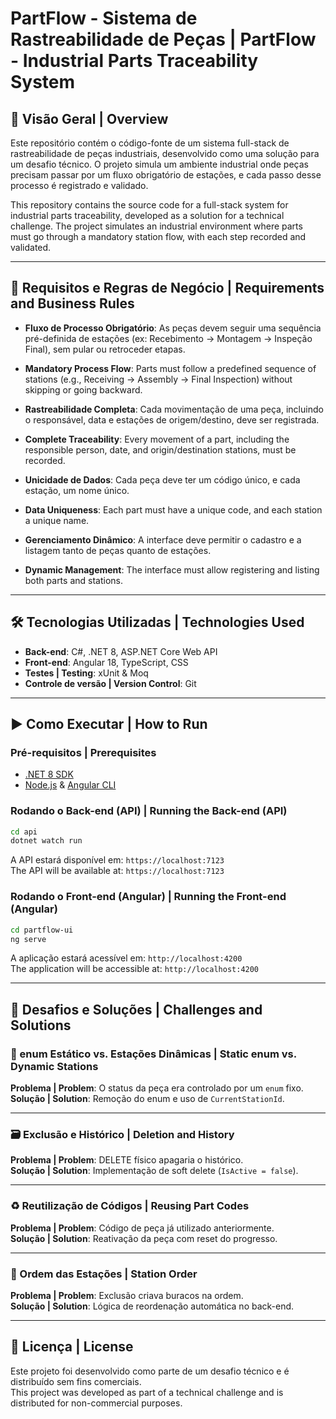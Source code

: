 
# PartFlow - Sistema de Rastreabilidade de Peças | PartFlow - Industrial Parts Traceability System


## 📌 Visão Geral | Overview

Este repositório contém o código-fonte de um sistema full-stack de rastreabilidade de peças industriais, desenvolvido como uma solução para um desafio técnico. O projeto simula um ambiente industrial onde peças precisam passar por um fluxo obrigatório de estações, e cada passo desse processo é registrado e validado.

This repository contains the source code for a full-stack system for industrial parts traceability, developed as a solution for a technical challenge. The project simulates an industrial environment where parts must go through a mandatory station flow, with each step recorded and validated.

---

## 🎯 Requisitos e Regras de Negócio | Requirements and Business Rules

- **Fluxo de Processo Obrigatório**: As peças devem seguir uma sequência pré-definida de estações (ex: Recebimento → Montagem → Inspeção Final), sem pular ou retroceder etapas.  
- **Mandatory Process Flow**: Parts must follow a predefined sequence of stations (e.g., Receiving → Assembly → Final Inspection) without skipping or going backward.

- **Rastreabilidade Completa**: Cada movimentação de uma peça, incluindo o responsável, data e estações de origem/destino, deve ser registrada.  
- **Complete Traceability**: Every movement of a part, including the responsible person, date, and origin/destination stations, must be recorded.

- **Unicidade de Dados**: Cada peça deve ter um código único, e cada estação, um nome único.  
- **Data Uniqueness**: Each part must have a unique code, and each station a unique name.

- **Gerenciamento Dinâmico**: A interface deve permitir o cadastro e a listagem tanto de peças quanto de estações.  
- **Dynamic Management**: The interface must allow registering and listing both parts and stations.

---

## 🛠️ Tecnologias Utilizadas | Technologies Used

- **Back-end**: C#, .NET 8, ASP.NET Core Web API  
- **Front-end**: Angular 18, TypeScript, CSS  
- **Testes | Testing**: xUnit & Moq  
- **Controle de versão | Version Control**: Git

---

## ▶️ Como Executar | How to Run

### Pré-requisitos | Prerequisites

- [.NET 8 SDK](https://dotnet.microsoft.com/en-us/download/dotnet/8.0)  
- [Node.js](https://nodejs.org/) & [Angular CLI](https://angular.io/cli)

### Rodando o Back-end (API) | Running the Back-end (API)

```bash
cd api
dotnet watch run
```

A API estará disponível em: `https://localhost:7123`  
The API will be available at: `https://localhost:7123`

### Rodando o Front-end (Angular) | Running the Front-end (Angular)

```bash
cd partflow-ui
ng serve
```

A aplicação estará acessível em: `http://localhost:4200`  
The application will be accessible at: `http://localhost:4200`

---

## 🚧 Desafios e Soluções | Challenges and Solutions

### 🔄 enum Estático vs. Estações Dinâmicas | Static enum vs. Dynamic Stations

**Problema | Problem**: O status da peça era controlado por um `enum` fixo.  
**Solução | Solution**: Remoção do enum e uso de `CurrentStationId`.

---

### 🗃️ Exclusão e Histórico | Deletion and History

**Problema | Problem**: DELETE físico apagaria o histórico.  
**Solução | Solution**: Implementação de soft delete (`IsActive = false`).

---

### ♻️ Reutilização de Códigos | Reusing Part Codes

**Problema | Problem**: Código de peça já utilizado anteriormente.  
**Solução | Solution**: Reativação da peça com reset do progresso.

---

### 📐 Ordem das Estações | Station Order

**Problema | Problem**: Exclusão criava buracos na ordem.  
**Solução | Solution**: Lógica de reordenação automática no back-end.

---

## 📎 Licença | License

Este projeto foi desenvolvido como parte de um desafio técnico e é distribuído sem fins comerciais.  
This project was developed as part of a technical challenge and is distributed for non-commercial purposes.
